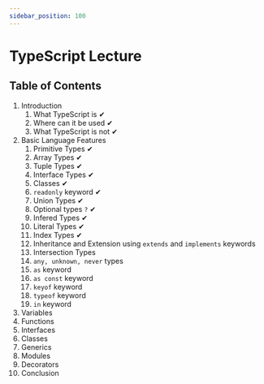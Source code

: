 ```yaml
---
sidebar_position: 100
---
```


# TypeScript Lecture

## Table of Contents
1. Introduction
   1. What TypeScript is ✔
   2. Where can it be used ✔
   3. What TypeScript is not ✔
2. Basic Language Features 
   1. Primitive Types ✔
   2. Array Types ✔
   3. Tuple Types ✔
   4. Interface Types ✔
   5. Classes ✔
   6. `readonly` keyword ✔
   7. Union Types ✔
   8. Optional types `?` ✔
   9. Infered Types ✔
   10. Literal Types ✔
   11. Index Types ✔
   12. Inheritance and Extension using `extends` and `implements` keywords
   13. Intersection Types
   14. `any, unknown, never` types
   15. `as` keyword
   16. `as const` keyword
   17. `keyof` keyword
   18. `typeof` keyword
   19. `in` keyword
3. Variables
4. Functions
5. Interfaces
6. Classes
7. Generics
8. Modules
9.  Decorators
10. Conclusion